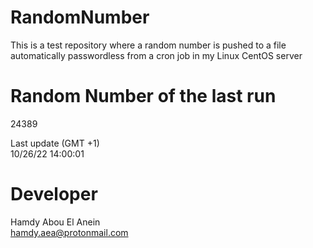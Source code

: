 # RandomNumber    
This is a test repository where a random number is pushed to a file automatically passwordless from a cron job in my Linux CentOS server    
# Random Number of the last run   
24389
      
Last update (GMT +1)    
10/26/22 14:00:01
# Developer    
Hamdy Abou El Anein   
hamdy.aea@protonmail.com
